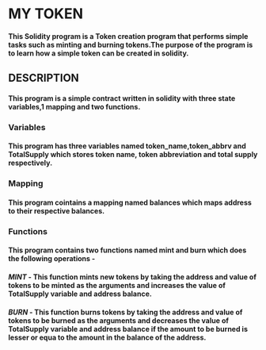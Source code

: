 #  **MY TOKEN**

#### This Solidity program is a Token creation program that performs simple tasks such as minting and burning tokens.The purpose of the program is to learn how a simple token can be created in solidity.

## **DESCRIPTION**

#### This program is a simple contract written in solidity with three state variables,1 mapping and two functions.
### **Variables** 
#### This program has three variables named token_name,token_abbrv and TotalSupply which stores token name, token abbreviation and total supply respectively.
### **Mapping** 
#### This program cointains a mapping named balances which maps address to their respective balances.
### **Functions**
#### This program contains two functions named mint and burn which does the following operations -

#### *MINT* - This function mints new tokens by taking the address and value of tokens to be minted as the arguments and increases the  value of TotalSupply variable and  address balance.
#### *BURN* - This function burns  tokens by taking the address and value of tokens to be burned as the arguments and decreases the  value of TotalSupply variable and  address balance if the amount to be burned is lesser or equa to the amount in the balance of the address.
